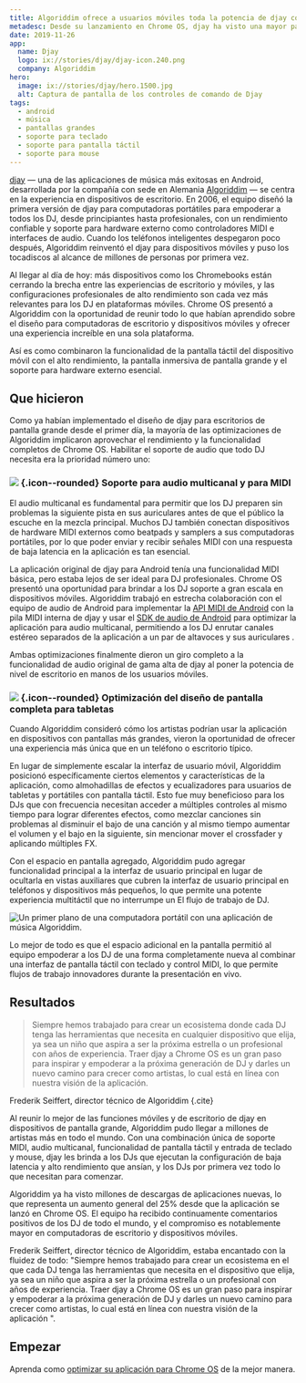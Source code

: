 ```yaml
---
title: Algoriddim ofrece a usuarios móviles toda la potencia de djay con su optimización para Chrome OS
metadesc: Desde su lanzamiento en Chrome OS, djay ha visto una mayor participación en computadoras de escritorio y dispositivos móviles, así como un gran impulso a las descargas de aplicaciones.
date: 2019-11-26
app:
  name: Djay
  logo: ix://stories/djay/djay-icon.240.png
  company: Algoriddim
hero:
  image: ix://stories/djay/hero.1500.jpg
  alt: Captura de pantalla de los controles de comando de Djay
tags:
  - android
  - música
  - pantallas grandes
  - soporte para teclado
  - soporte para pantalla táctil
  - soporte para mouse
---
```


[djay](https://www.algoriddim.com/djay-android) — una de las aplicaciones de música más exitosas en Android, desarrollada por la compañía con sede en Alemania [Algoriddim](https://www.algoriddim.com/) — se centra en la experiencia en dispositivos de escritorio. En 2006, el equipo diseñó la primera versión de djay para computadoras portátiles para empoderar a todos los DJ, desde principiantes hasta profesionales, con un rendimiento confiable y soporte para hardware externo como controladores MIDI e interfaces de audio. Cuando los teléfonos inteligentes despegaron poco después, Algoriddim reinventó el djay para dispositivos móviles y puso los tocadiscos al alcance de millones de personas por primera vez.

Al llegar al día de hoy: más dispositivos como los Chromebooks están cerrando la brecha entre las experiencias de escritorio y móviles, y las configuraciones profesionales de alto rendimiento son cada vez más relevantes para los DJ en plataformas móviles. Chrome OS presentó a Algoriddim con la oportunidad de reunir todo lo que habían aprendido sobre el diseño para computadoras de escritorio y dispositivos móviles y ofrecer una experiencia increíble en una sola plataforma.

Así es como combinaron la funcionalidad de la pantalla táctil del dispositivo móvil con el alto rendimiento, la pantalla inmersiva de pantalla grande y el soporte para hardware externo esencial.

## Que hicieron

Como ya habían implementado el diseño de djay para escritorios de pantalla grande desde el primer día, la mayoría de las optimizaciones de Algoriddim implicaron aprovechar el rendimiento y la funcionalidad completos de Chrome OS. Habilitar el soporte de audio que todo DJ necesita era la prioridad número uno:

### ![](ix://icons/audiotrack.png) {.icon--rounded} Soporte para audio multicanal y para MIDI

El audio multicanal es fundamental para permitir que los DJ preparen sin problemas la siguiente pista en sus auriculares antes de que el público la escuche en la mezcla principal. Muchos DJ también conectan dispositivos de hardware MIDI externos como beatpads y samplers a sus computadoras portátiles, por lo que poder enviar y recibir señales MIDI con una respuesta de baja latencia en la aplicación es tan esencial.

La aplicación original de djay para Android tenía una funcionalidad MIDI básica, pero estaba lejos de ser ideal para DJ profesionales. Chrome OS presentó una oportunidad para brindar a los DJ soporte a gran escala en dispositivos móviles. Algoriddim trabajó en estrecha colaboración con el equipo de audio de Android para implementar la [API MIDI de Android](https://developer.android.com/reference/android/media/midi/package-summary) con la pila MIDI interna de djay y usar el [SDK de audio de Android](https://developer.android.com/ndk/guides/audio) para optimizar la aplicación para audio multicanal, permitiendo a los DJ enrutar canales estéreo separados de la aplicación a un par de altavoces y sus auriculares .

Ambas optimizaciones finalmente dieron un giro completo a la funcionalidad de audio original de gama alta de djay al poner la potencia de nivel de escritorio en manos de los usuarios móviles.

### ![](ix://icons/tablet-android.png) {.icon--rounded} Optimización del diseño de pantalla completa para tabletas

Cuando Algoriddim consideró cómo los artistas podrían usar la aplicación en dispositivos con pantallas más grandes, vieron la oportunidad de ofrecer una experiencia más única que en un teléfono o escritorio típico.

En lugar de simplemente escalar la interfaz de usuario móvil, Algoriddim posicionó específicamente ciertos elementos y características de la aplicación, como almohadillas de efectos y ecualizadores para usuarios de tabletas y portátiles con pantalla táctil. Esto fue muy beneficioso para los DJs que con frecuencia necesitan acceder a múltiples controles al mismo tiempo para lograr diferentes efectos, como mezclar canciones sin problemas al disminuir el bajo de una canción y al mismo tiempo aumentar el volumen y el bajo en la siguiente, sin mencionar mover el crossfader y aplicando múltiples FX.

Con el espacio en pantalla agregado, Algoriddim pudo agregar funcionalidad principal a la interfaz de usuario principal en lugar de ocultarla en vistas auxiliares que cubren la interfaz de usuario principal en teléfonos y dispositivos más pequeños, lo que permite una potente experiencia multitáctil que no interrumpe un El flujo de trabajo de DJ.

![Un primer plano de una computadora portátil con una aplicación de música Algoriddim.](ix://stories/djay/algoriddim.1500.png)

Lo mejor de todo es que el espacio adicional en la pantalla permitió al equipo empoderar a los DJ de una forma completamente nueva al combinar una interfaz de pantalla táctil con teclado y control MIDI, lo que permite flujos de trabajo innovadores durante la presentación en vivo.

## Resultados

> Siempre hemos trabajado para crear un ecosistema donde cada DJ tenga las herramientas que necesita en cualquier dispositivo que elija, ya sea un niño que aspira a ser la próxima estrella o un profesional con años de experiencia. Traer djay a Chrome OS es un gran paso para inspirar y empoderar a la próxima generación de DJ y darles un nuevo camino para crecer como artistas, lo cual está en línea con nuestra visión de la aplicación.

Frederik Seiffert, director técnico de Algoriddim {.cite}

Al reunir lo mejor de las funciones móviles y de escritorio de djay en dispositivos de pantalla grande, Algoriddim pudo llegar a millones de artistas más en todo el mundo. Con una combinación única de soporte MIDI, audio multicanal, funcionalidad de pantalla táctil y entrada de teclado y mouse, djay les brinda a los DJs que ejecutan la configuración de baja latencia y alto rendimiento que ansían, y los DJs por primera vez todo lo que necesitan para comenzar.

Algoriddim ya ha visto millones de descargas de aplicaciones nuevas, lo que representa un aumento general del 25% desde que la aplicación se lanzó en Chrome OS. El equipo ha recibido continuamente comentarios positivos de los DJ de todo el mundo, y el compromiso es notablemente mayor en computadoras de escritorio y dispositivos móviles.

Frederik Seiffert, director técnico de Algoriddim, estaba encantado con la fluidez de todo: "Siempre hemos trabajado para crear un ecosistema en el que cada DJ tenga las herramientas que necesita en el dispositivo que elija, ya sea un niño que aspira a ser la próxima estrella o un profesional con años de experiencia. Traer djay a Chrome OS es un gran paso para inspirar y empoderar a la próxima generación de DJ y darles un nuevo camino para crecer como artistas, lo cual está en línea con nuestra visión de la aplicación ".

## Empezar

Aprenda como [optimizar su aplicación para Chrome OS](/{{locale.code}}/android/optimizing) de la mejor manera.
